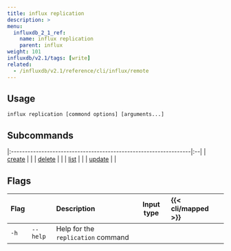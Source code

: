 ```yaml
---
title: influx replication
description: >
menu:
  influxdb_2_1_ref:
    name: influx replication
    parent: influx
weight: 101
influxdb/v2.1/tags: [write]
related:
  - /influxdb/v2.1/reference/cli/influx/remote
---
```


## Usage
```
influx replication [commond options] [arguments...]
```

## Subcommands
|:-----------------------------------------------------------------|:--|
| [create](/influxdb/v2.1/reference/cli/influx/replication/create) |   |
| [delete](/influxdb/v2.1/reference/cli/influx/replication/delete) |   |
| [list](/influxdb/v2.1/reference/cli/influx/replication/list)     |   |
| [update](/influxdb/v2.1/reference/cli/influx/replication/update) |   |

## Flags
| Flag |          | Description                        | Input type | {{< cli/mapped >}} |
|:-----|:---------|:-----------------------------------|:----------:|:-------------------|
| `-h` | `--help` | Help for the `replication` command |            |                    |
